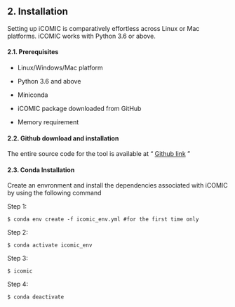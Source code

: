 ## 2. Installation

  

Setting up iCOMIC is comparatively effortless across Linux or Mac platforms. iCOMIC works with Python 3.6 or above.

#### 2.1. Prerequisites

- Linux/Windows/Mac platform

- Python 3.6 and above

- Miniconda

- iCOMIC package downloaded from GitHub

- Memory requirement

#### 2.2. Github download and installation

The entire source code for the tool is available at “ [Github link](https://github.com/RamanLab/iCOMIC) ”

#### 2.3. Conda Installation
Create an envronment and install the dependencies associated with iCOMIC by using the following command 

Step 1:
```
$ conda env create -f icomic_env.yml #for the first time only
```

Step 2:
```
$ conda activate icomic_env
```

Step 3:
```
$ icomic
```
Step 4:
```
$ conda deactivate
```
